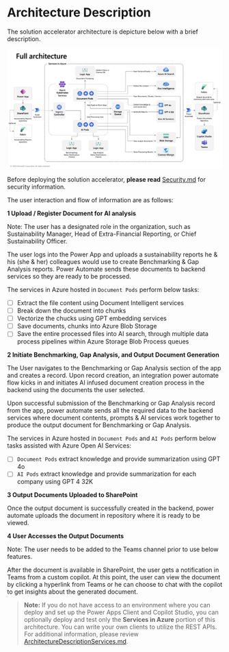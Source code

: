 # Architecture Description
The solution accelerator architecture is depicture below with a brief description. 

![Architecture](../../Deployment/images/readme/architecture.png)



Before deploying the solution accelerator, **please read** [Security.md](./Security.md) for security information. 

The user interaction and flow of information are as follows: 

**1 Upload / Register Document for AI analysis**

Note: The user has a designated role in the organization, such as Sustainability Manager, Head of Extra-Financial Reporting, or Chief Sustainability Officer.  

The user logs into the Power App and uploads a sustainability reports he & his (she & her) colleagues would use to create Benchmarking & Gap Analysis reports. Power Automate sends these documents to backend services so they are ready to be processed. 

The services in Azure hosted in `Document Pods` perform below tasks:

- [ ]  Extract the file content using Document Intelligent services
- [ ] Break down the document into chunks
- [ ] Vectorize the chucks using GPT embedding services
- [ ] Save documents, chunks into Azure Blob Storage 
- [ ] Save the entire processed files into AI search, through multiple data process pipelines within Azure Storage Blob Process queues 

**2 Initiate Benchmarking, Gap Analysis, and Output Document Generation** 

The User navigates to the Benchmarking or Gap Analysis section of the app and creates a record.
Upon record creation, an integration power automate flow kicks in and initiates AI infused document creation process in the backend using the documents the user selected. 

Upon successful submission of the Benchmarking or Gap Analysis record from the app, power automate sends all the required data to the backend services where document contents, prompts & AI services work together to produce the output document for Benchmarking or Gap Analysis. 

The services in Azure hosted in `Document Pods`  and `AI Pods` perform below tasks assisted with Azure Open AI Services:

- [ ] `Document Pods` extract knowledge and provide summarization using GPT 4o
- [ ] `AI Pods` extract knowledge and provide summarization for each company using GPT 4 32K 

**3 Output Documents Uploaded to SharePoint** 

Once the output document is successfully created in the backend, power automate uploads the document in repository where it is ready to be viewed.

**4 User Accesses the Output Documents**

Note: The user needs to be added to the Teams channel prior to use below features. 

After the document is available in SharePoint, the user gets a notification in Teams from a custom copilot. At this point, the user can view the document by clicking a hyperlink from Teams or he can choose to chat with the copilot to get insights about the generated document.

> **Note:** If you do not have access to an environment where you can deploy and set up the Power Apps Client and Copilot Studio, you can optionally deploy and test only the **Services in Azure** portion of this architecture. You can write your own clients to utilize the REST APIs. For additional information, please review  [ArchitectureDescriptionServices.md](./ArchitectureDescriptionServices.md). 

